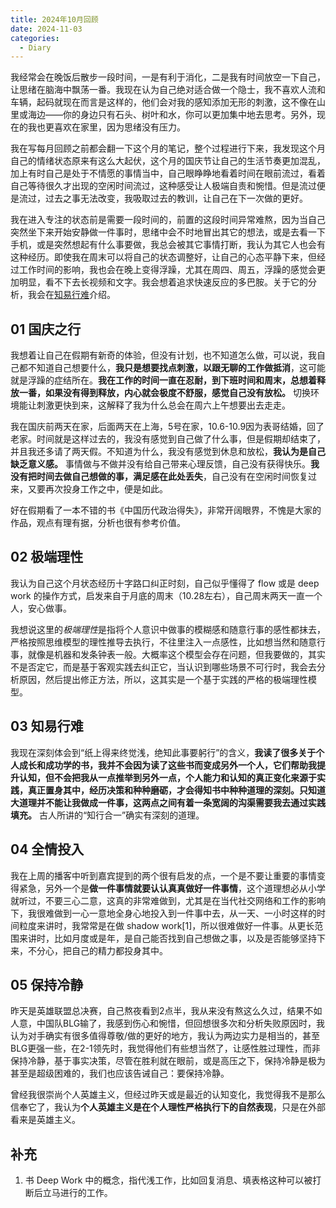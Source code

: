 ```yaml
---
title: 2024年10月回顾
date: 2024-11-03
categories:
  - Diary
---
```

我经常会在晚饭后散步一段时间，一是有利于消化，二是我有时间放空一下自己，让思绪在脑海中飘荡一番。我现在认为自己绝对适合做一个隐士，我不喜欢人流和车辆，起码就现在而言是这样的，他们会对我的感知添加无形的刺激，这不像在山里或海边——你的身边只有石头、树叶和水，你可以更加集中地去思考。另外，现在的我也更喜欢在家里，因为思绪没有压力。

我在写每月回顾之前都会翻一下这个月的笔记，整个过程进行下来，我发现这个月自己的情绪状态原来有这么大起伏，这个月的国庆节让自己的生活节奏更加混乱，加上有时自己是处于不情愿的事情当中，自己眼睁睁地看着时间在眼前流过，看着自己等待很久才出现的空闲时间流过，这种感受让人极端自责和惋惜。但是流过便是流过，过去之事无法改变，我吸取过去的教训，让自己在下一次做的更好。

我在进入专注的状态前是需要一段时间的，前置的这段时间异常难熬，因为当自己突然坐下来开始安静做一件事时，思绪中会不时地冒出其它的想法，或是去看一下手机，或是突然想起有什么事要做，我总会被其它事情打断，我认为其它人也会有这种经历。即使我在周末可以将自己的状态调整好，让自己的心态平静下来，但经过工作时间的影响，我也会在晚上变得浮躁，尤其在周四、周五，浮躁的感觉会更加明显，看不下去长视频和文字。我会想着追求快速反应的多巴胺。关于它的分析，我会在[知易行难](#知易行难)介绍。
## 01 国庆之行

我想着让自己在假期有新奇的体验，但没有计划，也不知道怎么做，可以说，我自己都不知道自己想要什么，**我只是想要找点刺激，以跟无聊的工作做抵消**，这可能就是浮躁的症结所在。**我在工作的时间一直在忍耐，到下班时间和周末，总想着释放一番，如果没有得到释放，内心就会极度不舒服，感觉自己没有放松。** 切换环境能让刺激更快到来，这解释了我为什么总会在周六上午想要出去走走。

我在国庆前两天在家，后面两天在上海，5号在家，10.6-10.9因为表哥结婚，回了老家。时间就是这样过去的，我没有感觉到自己做了什么事，但是假期却结束了，并且我还多请了两天假。不知道为什么，我没有感觉到休息和放松，**我认为是自己缺乏意义感。** 事情做与不做并没有给自己带来心理反馈，自己没有获得快乐。**我没有把时间去做自己想做的事，满足感在此处丢失**，自己没有在空闲时间恢复过来，又要再次投身工作之中，便是如此。

好在假期看了一本不错的书《中国历代政治得失》，非常开阔眼界，不愧是大家的作品，观点有理有据，分析也很有参考价值。

## 02 极端理性

我认为自己这个月状态经历十字路口纠正时刻，自己似乎懂得了 flow 或是 deep work 的操作方式，启发来自于月底的周末（10.28左右），自己周末两天一直一个人，安心做事。

我想说这里的*极端理性*是指将个人意识中做事的模糊感和随意行事的感性都抹去，严格按照思维模型的理性推导去执行，不往里注入一点感性，比如想当然和随意行事，就像是机器和发条钟表一般。大概率这个模型会存在问题，但我要做的，其实不是否定它，而是基于客观实践去纠正它，当认识到哪些场景不可行时，我会去分析原因，然后提出修正方法，所以，这其实是一个基于实践的严格的极端理性模型。

## 03 知易行难

我现在深刻体会到“纸上得来终觉浅，绝知此事要躬行”的含义，**我读了很多关于个人成长和成功学的书，我并不会因为读了这些书而变成另外一个人，它们帮助我提升认知，但不会把我从一点推举到另外一点，个人能力和认知的真正变化来源于实践，真正置身其中，经历决策和种种磨砺，才会得知书中种种道理的深刻。只知道大道理并不能让我做成一件事，这两点之间有着一条宽阔的沟渠需要我去通过实践填充。** 古人所讲的“知行合一”确实有深刻的道理。

## 04 全情投入

我在上周的播客中听到嘉宾提到的两个很有启发的点，一个是不要让重要的事情变得紧急，另外一个是**做一件事情就要认认真真做好一件事情**，这个道理想必从小学就听过，不要三心二意，这真的非常难做到，尤其是在当代社交网络和工作的影响下，我很难做到一心一意地全身心地投入到一件事中去，从一天、一小时这样的时间粒度来讲时，我常常是在做 shadow work[1]，所以很难做好一件事。从更长范围来讲时，比如月度或是年，是自己能否找到自己想做之事，以及是否能够坚持下来，不分心，把自己的精力都投身其中。

## 05 保持冷静

昨天是英雄联盟总决赛，自己熬夜看到2点半，我从来没有熬这么久过，结果不如人意，中国队BLG输了，我感到伤心和惋惜，但回想很多次和分析失败原因时，我认为对手确实有很多值得尊敬/做的更好的地方，我认为两边实力是相当的，甚至BLG更强一些，在2-1领先时，我觉得他们有些想当然了，让感性胜过理性，而非保持冷静，基于事实决策，尽管在胜利就在眼前，或是高压之下，保持冷静是极为甚至是超级困难的，我们也应该告诫自己：要保持冷静。

曾经我很崇尚个人英雄主义，但经过昨天或是最近的认知变化，我觉得我不是那么信奉它了，我认为**个人英雄主义是在个人理性严格执行下的自然表现**，只是在外部看来是英雄主义。

## 补充

1. 书 Deep Work 中的概念，指代浅工作，比如回复消息、填表格这种可以被打断后立马进行的工作。